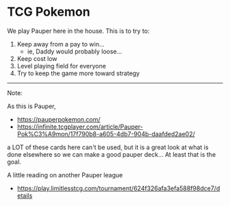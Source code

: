 # TCG Pokemon

We play Pauper here in the house.  This is to try to:
1. Keep away from a pay to win...  
   - ie, Daddy would probably loose...
3. Keep cost low
4. Level playing field for everyone
5. Try to keep the game more toward strategy

----

Note:

As this is Pauper, 
* https://pauperpokemon.com/
* https://infinite.tcgplayer.com/article/Pauper-Pok%C3%A9mon/17f790b8-a605-4db7-904b-daafded2ae02/

a LOT of these cards here can't be used, but it is a great look at what is done elsewhere so we can make a good pauper deck...  At least that is the goal.


A little reading on another Pauper league

* https://play.limitlesstcg.com/tournament/624f326afa3efa588f98dce7/details

